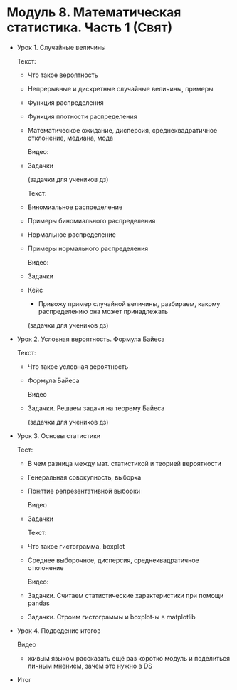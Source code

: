 # Модуль 8. Математическая статистика. Часть 1 (Свят)

- Урок 1. Случайные величины

    Текст:

  - Что такое вероятность
  - Непрерывные и дискретные случайные величины, примеры
  - Функция распределения
  - Функция плотности распределения
  - Математическое ожидание, дисперсия, среднеквадратичное отклонение, медиана, мода

    Видео:

  - Задачки

    (задачки для учеников дз)

    Текст:

  - Биномиальное распределение
  - Примеры биномиального распределения
  - Нормальное распределение
  - Примеры нормального распределения

    Видео:

  - Задачки
  - Кейс
    - Привожу пример случайной величины, разбираем, какому распределению она может принадлежать

    (задачки для учеников дз)

- Урок 2. Условная вероятность. Формула Байеса

    Текст:

  - Что такое условная вероятность
  - Формула Байеса

    Видео

  - Задачки. Решаем задачи на теорему Байеса

    (задачки для учеников дз)

- Урок 3. Основы статистики

    Тест:

  - В чем разница между мат. статистикой и теорией вероятности
  - Генеральная совокупность, выборка
  - Понятие репрезентативной выборки

    Видео

  - Задачки

    Текст:

  - Что такое гистограмма, boxplot
  - Среднее выборочное, дисперсия, среднеквадратичное отклонение

    Видео:

  - Задачки. Считаем статистические характеристики при помощи pandas
  - Задачки. Строим гистограммы и boxplot-ы в matplotlib
- Урок 4. Подведение итогов

    Видео

  - живым языком рассказать ещё раз коротко модуль и поделиться личным мнением, зачем это нужно в DS
- Итог
